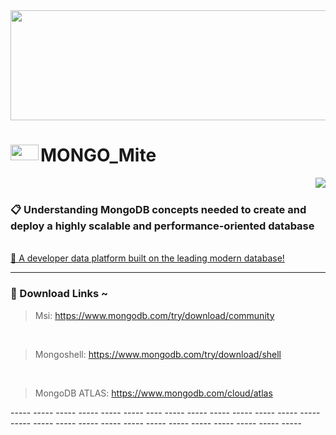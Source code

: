 <img width=1400px height=176px src="https://media.giphy.com/media/xTiTnxpQ3ghPiB2Hp6/giphy.gif" />

# <img align=left width=45px height=25px src="https://media.giphy.com/media/tAjb5pyCEBhEb8jWxC/giphy.gif" alt="mongoBD" /> MONGO_Mite

<img align=right src="https://media.giphy.com/media/LvWWW5yh3KnFeOejKF/giphy.gif" /> 
<br> 

### 📋 Understanding MongoDB concepts needed to create and deploy a highly scalable and performance-oriented database

<br>
<a href="https://www.mongodb.com/" > 🫙 A developer data platform built on the leading modern database!  </a>

----- ----- ----- ----- ----- ----- ----- ----- ----- ----- ----- ----- ----- ----- ----- ----- ----- ----- ----- ----- ----- ----- ----- ----- ----- ----- -----  ----

### 🔰 Download Links ~ 

> Msi: https://www.mongodb.com/try/download/community 
<br>

> Mongoshell: https://www.mongodb.com/try/download/shell
<br>

> MongoDB ATLAS: https://www.mongodb.com/cloud/atlas

 ----- ----- ----- ----- ----- ----- ---- ----- ----- ----- ----- ----- ----- ----- ----- ----- ----- ----- ----- ----- ----- ----- ----- ----- ----- -----  ----- <br>

